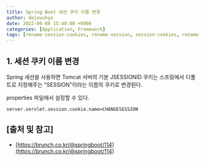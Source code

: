 ```yaml
---
title: Spring Boot 세션 쿠키 이름 변경
author: dejavuhyo
date: 2022-06-08 15:40:00 +0900
categories: [Application, Framework]
tags: [rename-session-cookies, rename-session, session-cookies, rename-cookies, 세션-쿠키-이름-변경, 세션-이름-변경, 쿠키-이름-변경, 세션-쿠키, 세션, 쿠키]
---
```


## 1. 세션 쿠키 이름 변경
Spring 세션을 사용하면 Tomcat 서버의 기본 JSESSIONID 쿠키는 스프링에서 디폴트로 지정해주는 "SESSION"이라는 이름의 쿠키로 변경된다.

properties 파일에서 설정할 수 있다.

```properties
server.servlet.session.cookie.name=CHANGESESSION
```

## [출처 및 참고]
* [https://brunch.co.kr/@springboot/114](https://brunch.co.kr/@springboot/114)
